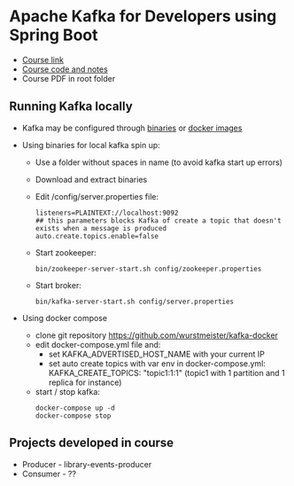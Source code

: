 
# Apache Kafka for Developers using Spring Boot

* [Course link](https://www.udemy.com/share/102AWn3@n0xeHuuw9iPcv5iCP_b5hMtJ0rOgWV52hXvUWE67xD3VKldTSW4mhGhMEF8Zkeg=/)
* [Course code and notes](https://github.com/dilipsundarraj1/kafka-for-developers-using-spring-boot)
* Course PDF in root folder

## Running Kafka locally

* Kafka may be configured through [binaries](https://kafka.apache.org/quickstart) or [docker images](https://github.com/wurstmeister/kafka-docker)
* Using binaries for local kafka spin up:
  * Use a folder without spaces in name (to avoid kafka start up errors)
  * Download and extract binaries
  * Edit /config/server.properties file:
      ```
      listeners=PLAINTEXT://localhost:9092
      ## this parameters blocks Kafka of create a topic that doesn't exists when a message is produced
      auto.create.topics.enable=false
      ```

  * Start zookeeper:
      ```
      bin/zookeeper-server-start.sh config/zookeeper.properties
      ```

  * Start broker:
      ```
      bin/kafka-server-start.sh config/server.properties
      ```

* Using docker compose
  * clone git repository <https://github.com/wurstmeister/kafka-docker>
  * edit docker-compose.yml file and:
    * set KAFKA_ADVERTISED_HOST_NAME with your current IP
    * set auto create topics with var env in docker-compose.yml: KAFKA_CREATE_TOPICS: "topic1:1:1" (topic1 with 1 partition and 1 replica for instance)
  * start / stop kafka:
    ```
    docker-compose up -d
    docker-compose stop
    ```
## Projects developed in course

* Producer - library-events-producer
* Consumer - ??
